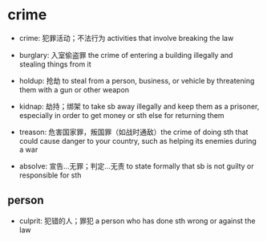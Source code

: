 # crime

- crime: 犯罪活动；不法行为 activities that involve breaking the law

- burglary: 入室偷盗罪 the crime of entering a building illegally and stealing things from it
- holdup: 抢劫 to steal from a person, business, or vehicle by threatening them with a gun or other weapon
- kidnap: 劫持；绑架 to take sb away illegally and keep them as a prisoner, especially in order to get money or sth else for returning them
- treason: 危害国家罪，叛国罪（如战时通敌）the crime of doing sth that could cause danger to your country, such as helping its enemies during a war



- absolve: 宣告…无罪；判定…无责 to state formally that sb is not guilty or responsible for sth

## person

- culprit: 犯错的人；罪犯 a person who has done sth wrong or against the law

